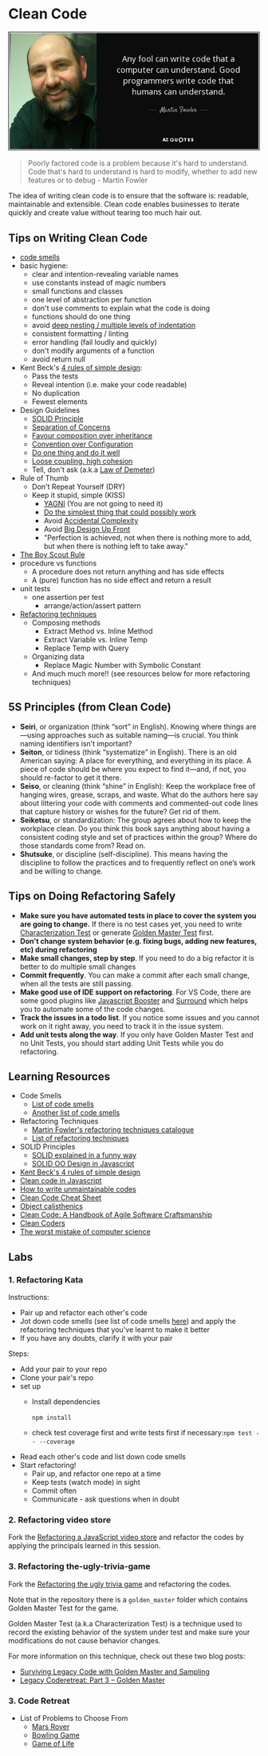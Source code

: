 # Clean Code

![martin fowler quote](.gitbook/assets/martin_fowler_code_readability_quote.jpg)

> Poorly factored code is a problem because it's hard to understand. Code that's hard to understand is hard to modify, whether to add new features or to debug - Martin Fowler

The idea of writing clean code is to ensure that the software is: readable, maintainable and extensible. Clean code enables businesses to iterate quickly and create value without tearing too much hair out.

## Tips on Writing Clean Code

* [code smells](https://sourcemaking.com/refactoring/smells)
* basic hygiene:
  * clear and intention-revealing variable names
  * use constants instead of magic numbers
  * small functions and classes
  * one level of abstraction per function
  * don't use comments to explain what the code is doing
  * functions should do one thing
  * avoid [deep nesting / multiple levels of indentation](http://wiki.c2.com/?ArrowAntiPattern) 
  * consistent formatting / linting
  * error handling \(fail loudly and quickly\)
  * don't modify arguments of a function
  * avoid return null
* Kent Beck's [4 rules of simple design](https://blog.jbrains.ca/permalink/the-four-elements-of-simple-design):
  * Pass the tests
  * Reveal intention \(i.e. make your code readable\)
  * No duplication
  * Fewest elements    
* Design Guidelines
  * [SOLID Principle](https://github.com/ryanmcdermott/clean-code-javascript/#solid)
  * [Separation of Concerns](http://aspiringcraftsman.com/2008/01/03/art-of-separation-of-concerns/)
  * [Favour composition over inheritance](https://www.youtube.com/watch?v=wfMtDGfHWpA)
  * [Convention over Configuration](https://en.wikipedia.org/wiki/Convention_over_configuration)
  * [Do one thing and do it well](https://en.wikipedia.org/wiki/Unix_philosophy#Do_One_Thing_and_Do_It_Well)
  * [Loose coupling, high cohesion](https://thebojan.ninja/2015/04/08/high-cohesion-loose-coupling/)
  * Tell, don't ask \(a.k.a [Law of Demeter](https://en.wikipedia.org/wiki/Law_of_Demeter)\)
* Rule of Thumb
  * Don't Repeat Yourself \(DRY\)
  * Keep it stupid, simple \(KISS\) 
    * [YAGNI](https://martinfowler.com/bliki/Yagni.html) \(You are not going to need it\)
    * [Do the simplest thing that could possibly work](http://wiki.c2.com/?DoTheSimplestThingThatCouldPossiblyWork)
    * Avoid [Accidental Complexity](http://wiki.c2.com/?AccidentalComplexity)
    * Avoid [Big Design Up Front](http://wiki.c2.com/?BigDesignUpFront)
    * "Perfection is achieved, not when there is nothing more to add, but when there is nothing left to take away."
* [The Boy Scout Rule](http://programmer.97things.oreilly.com/wiki/index.php/The_Boy_Scout_Rule)
* procedure vs functions
  * A procedure does not return anything and has side effects
  * A \(pure\) function has no side effect and return a result
* unit tests
  * one assertion per test
    * arrange/action/assert pattern
* [Refactoring techniques](https://sourcemaking.com/refactoring/refactorings)
  * Composing methods
    * Extract Method vs. Inline Method
    * Extract Variable vs. Inline Temp
    * Replace Temp with Query
  * Organizing data
    * Replace Magic Number with Symbolic Constant
  * And much much more!! \(see resources below for more refactoring techniques\)

## 5S Principles \(from Clean Code\)

* **Seiri**, or organization \(think “sort” in English\). Knowing where things are—using approaches such as suitable naming—is crucial. You think naming identifiers isn’t important?
* **Seiton**, or tidiness \(think “systematize” in English\). There is an old American saying: A place for everything, and everything in its place. A piece of code should be where you expect to find it—and, if not, you should re-factor to get it there.
* **Seiso**, or cleaning \(think “shine” in English\): Keep the workplace free of hanging wires, grease, scraps, and waste. What do the authors here say about littering your code with comments and commented-out code lines that capture history or wishes for the future? Get rid of them.
* **Seiketsu**, or standardization: The group agrees about how to keep the workplace clean. Do you think this book says anything about having a consistent coding style and set of practices within the group? Where do those standards come from? Read on.
* **Shutsuke**, or discipline \(self-discipline\). This means having the discipline to follow the practices and to frequently reflect on one’s work and be willing to change.

## Tips on Doing Refactoring Safely

* **Make sure you have automated tests in place to cover the system you are going to change.** If there is no test cases yet, you need to write [Characterization Test](https://michaelfeathers.silvrback.com/characterization-testing) or generate [Golden Master Test](http://blog.thecodewhisperer.com/permalink/surviving-legacy-code-with-golden-master-and-sampling) first.
* **Don't change system behavior (e.g. fixing bugs, adding new features, etc) during refactoring**
* **Make small changes, step by step**. If you need to do a big refactor it is better to do multiple small changes
* **Commit frequently**. You can make a commit after each small change, when all the tests are still passing.
* **Make good use of IDE support on refactoring**. For VS Code, there are some good plugins like [Javascript Booster](https://marketplace.visualstudio.com/items?itemName=sburg.vscode-javascript-booster) and [Surround](https://marketplace.visualstudio.com/items?itemName=yatki.vscode-surround) which helps you to automate some of the code changes.
* **Track the issues in a todo list**. If you notice some issues and you cannot work on it right away, you need to track it in the issue system.
* **Add unit tests along the way**. If you only have Golden Master Test and no Unit Tests, you should start adding Unit Tests while you do refactoring.

## Learning Resources

* Code Smells
  * [List of code smells](https://refactoring.guru/refactoring/smells)
  * [Another list of code smells](http://wiki.c2.com/?CodeSmell)
* Refactoring Techniques
  * [Martin Fowler's refactoring techniques catalogue](https://www.refactoring.com/catalog/index.html)
  * [List of refactoring techniques](https://sourcemaking.com/refactoring)
* SOLID Principles
  * [SOLID explained in a funny way](http://www.daedtech.com/visualization-mnemonics-for-software-principles/)
  * [SOLID OO Design in Javascript](https://medium.com/@cramirez92/s-o-l-i-d-the-first-5-priciples-of-object-oriented-design-with-javascript-790f6ac9b9fa)
* [Kent Beck's 4 rules of simple design](https://martinfowler.com/bliki/BeckDesignRules.html)
* [Clean code in Javascript](https://github.com/ryanmcdermott/clean-code-javascript/)
* [How to write unmaintainable codes](https://github.com/Droogans/unmaintainable-code)
* [Clean Code Cheat Sheet](https://www.planetgeek.ch/2014/11/18/clean-code-cheat-sheet-v-2-4/)
* [Object calisthenics](http://aimforsimplicity.com/post/objectcalisthenicsgameoflifekata/)
* [Clean Code: A Handbook of Agile Software Craftsmanship](https://www.amazon.com/Clean-Code-Handbook-Software-Craftsmanship/dp/0132350882)
* [Clean Coders](https://cleancoders.com/)
* [The worst mistake of computer science](https://www.lucidchart.com/techblog/2015/08/31/the-worst-mistake-of-computer-science/)

## Labs

### 1. Refactoring Kata

Instructions:

* Pair up and refactor each other's code
* Jot down code smells \(see list of code smells [here](https://github.com/ryanmcdermott/clean-code-javascript)\) and apply the refactoring techniques that you've learnt to make it better
* If you have any doubts, clarify it with your pair

Steps:

* Add your pair to your repo
* Clone your pair's repo
* set up
  * Install dependencies

    `npm install`

  * check test coverage first and write tests first if necessary:`npm test -- --coverage`
* Read each other's code and list down code smells
* Start refactoring!
  * Pair up, and refactor one repo at a time
  * Keep tests \(watch mode\) in sight
  * Commit often
  * Communicate - ask questions when in doubt

### 2. Refactoring video store

Fork the [Refactoring a JavaScript video store](https://github.com/thoughtworks-jumpstart/videostore-refactoring-exercise) and refactor the codes by applying the principals learned in this session.

### 3. Refactoring the-ugly-trivia-game

Fork the [Refactoring the ugly trivia game](https://github.com/thoughtworks-jumpstart/trivia_refactoring_kata) and refactoring the codes.

Note that in the repository there is a `golden_master` folder which contains Golden Master Test for the game. 

Golden Master Test (a.k.a Characterization Test) is a technique used to record the existing behavior of the system under test and make sure your modifications do not cause behavior changes.

For more information on this technique, check out these two blog posts:

* [Surviving Legacy Code with Golden Master and Sampling](http://blog.thecodewhisperer.com/permalink/surviving-legacy-code-with-golden-master-and-sampling)
* [Legacy Coderetreat: Part 3 – Golden Master](http://blog.adrianbolboaca.ro/2014/05/golden-master/)

### 3. Code Retreat

* List of Problems to Choose From
  * [Mars Rover](http://kata-log.rocks/mars-rover-kata)
  * [Bowling Game](http://codingdojo.org/kata/Bowling/)
  * [Game of Life](https://codingdojo.org/kata/GameOfLife/)

